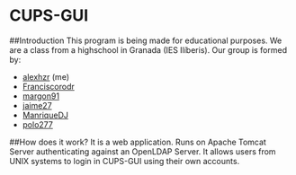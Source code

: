 # CUPS-GUI

##Introduction
This program is being made for educational purposes. We are a class from a highschool in Granada (IES Ilíberis). 
Our group is formed by:
  - <a href="https://github.com/alexhzr">alexhzr</a> (me)
  - <a href="https://github.com/Franciscorodr">Franciscorodr</a>
  - <a href="https://github.com/margon91">margon91</a>
  - <a href="https://github.com/jaime27">jaime27</a>
  - <a href="https://github.com/ManriqueDJ">ManriqueDJ</a>
  - <a href="https://github.com/polo277">polo277</a>

##How does it work?
It is a web application. Runs on Apache Tomcat Server authenticating against an OpenLDAP Server. It allows users from UNIX
systems to login in CUPS-GUI using their own accounts.


